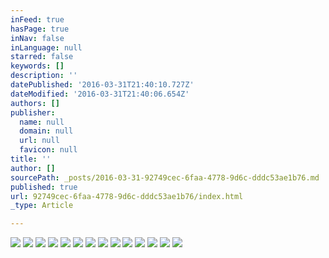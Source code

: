 ```yaml
---
inFeed: true
hasPage: true
inNav: false
inLanguage: null
starred: false
keywords: []
description: ''
datePublished: '2016-03-31T21:40:10.727Z'
dateModified: '2016-03-31T21:40:06.654Z'
authors: []
publisher:
  name: null
  domain: null
  url: null
  favicon: null
title: ''
author: []
sourcePath: _posts/2016-03-31-92749cec-6faa-4778-9d6c-dddc53ae1b76.md
published: true
url: 92749cec-6faa-4778-9d6c-dddc53ae1b76/index.html
_type: Article

---
```

![](https://the-grid-user-content.s3-us-west-2.amazonaws.com/f8b92e0e-0dea-4f96-85e2-37e20c1c9ddf.jpg)
![](https://the-grid-user-content.s3-us-west-2.amazonaws.com/ff57c5a4-a32d-4077-a991-f0c36df31443.jpg)
![](https://the-grid-user-content.s3-us-west-2.amazonaws.com/226e8e4b-8ae9-44c1-8a28-f17255efaed8.jpg)
![](https://the-grid-user-content.s3-us-west-2.amazonaws.com/5def6640-607f-4301-b7b2-4d8e50f06ce2.jpg)
![](https://the-grid-user-content.s3-us-west-2.amazonaws.com/49fcf19f-8e1e-4493-8fd2-4fe3f2bbd6ed.jpg)
![](https://the-grid-user-content.s3-us-west-2.amazonaws.com/6b6013ca-2cf3-4501-9441-bd4536388b27.jpg)
![](https://the-grid-user-content.s3-us-west-2.amazonaws.com/b688d84c-7abd-4730-9f39-f9ba6d0766c2.jpg)
![](https://the-grid-user-content.s3-us-west-2.amazonaws.com/2559448d-9185-4077-a6fa-cddfecc56ad8.jpg)
![](https://the-grid-user-content.s3-us-west-2.amazonaws.com/7cbd8010-dd8d-4665-8b96-ae12066bc749.jpg)
![](https://the-grid-user-content.s3-us-west-2.amazonaws.com/bc2583b7-bf51-4968-a8e8-adecf3f0e3f5.jpg)
![](https://the-grid-user-content.s3-us-west-2.amazonaws.com/3c2c7343-cba1-46e1-b2c6-1bbd6a71b2b3.jpg)
![](https://the-grid-user-content.s3-us-west-2.amazonaws.com/42ff133c-d748-408c-9c51-592d70790ca2.jpg)
![](https://the-grid-user-content.s3-us-west-2.amazonaws.com/8aa1a3af-2fc7-4ca5-af94-047293c71e88.jpg)
![](https://the-grid-user-content.s3-us-west-2.amazonaws.com/5eba167c-1d89-41bf-a971-90087b3f215d.jpg)